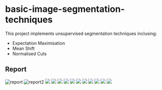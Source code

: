 # basic-image-segmentation-techniques
This project implements unsupervised segmentation techniques inclusing:
- Expectation Maximisation
- Mean Shift
- Normalised Cuts

## Report 

![report]("report-svg/report-20.SVG")
![report2](report-svg/report-21.SVG)
![](report-svg/report-22.SVG)
![](report-svg/report-23.SVG)
![](report-svg/report-24.SVG)
![](report-svg/report-25.SVG)
![](report-svg/report-26.SVG)
![](report-svg/report-27.SVG)
![](report-svg/report-28.SVG)
![](report-svg/report-29.SVG)
![](report-svg/report-30.SVG)
![](report-svg/report-48.SVG)
![](report-svg/report-49.SVG)
